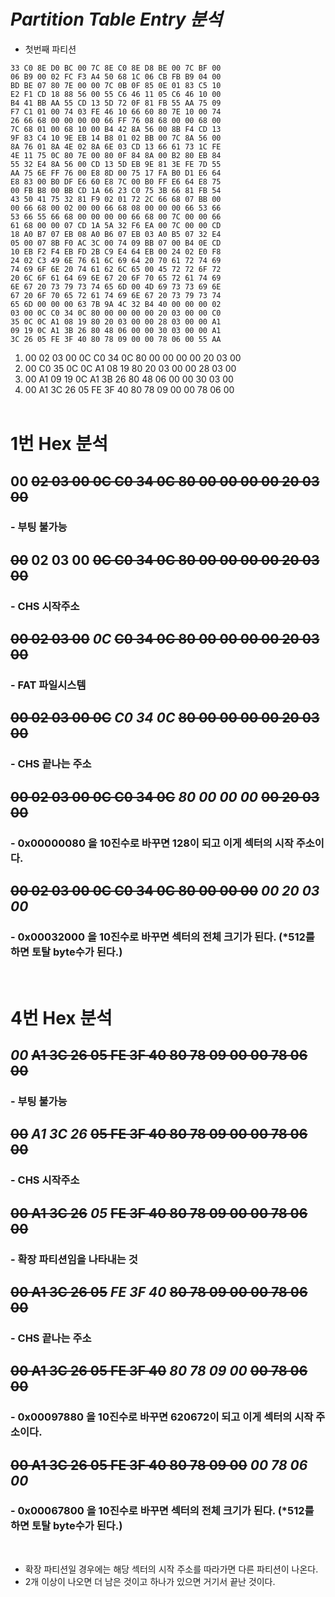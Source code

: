 # ***Partition Table Entry 분석***

* 첫번째 파티션
```
33 C0 8E D0 BC 00 7C 8E C0 8E D8 BE 00 7C BF 00
06 B9 00 02 FC F3 A4 50 68 1C 06 CB FB B9 04 00
BD BE 07 80 7E 00 00 7C 0B 0F 85 0E 01 83 C5 10
E2 F1 CD 18 88 56 00 55 C6 46 11 05 C6 46 10 00
B4 41 BB AA 55 CD 13 5D 72 0F 81 FB 55 AA 75 09
F7 C1 01 00 74 03 FE 46 10 66 60 80 7E 10 00 74
26 66 68 00 00 00 00 66 FF 76 08 68 00 00 68 00
7C 68 01 00 68 10 00 B4 42 8A 56 00 8B F4 CD 13
9F 83 C4 10 9E EB 14 B8 01 02 BB 00 7C 8A 56 00
8A 76 01 8A 4E 02 8A 6E 03 CD 13 66 61 73 1C FE
4E 11 75 0C 80 7E 00 80 0F 84 8A 00 B2 80 EB 84
55 32 E4 8A 56 00 CD 13 5D EB 9E 81 3E FE 7D 55
AA 75 6E FF 76 00 E8 8D 00 75 17 FA B0 D1 E6 64
E8 83 00 B0 DF E6 60 E8 7C 00 B0 FF E6 64 E8 75
00 FB B8 00 BB CD 1A 66 23 C0 75 3B 66 81 FB 54
43 50 41 75 32 81 F9 02 01 72 2C 66 68 07 BB 00
00 66 68 00 02 00 00 66 68 08 00 00 00 66 53 66
53 66 55 66 68 00 00 00 00 66 68 00 7C 00 00 66
61 68 00 00 07 CD 1A 5A 32 F6 EA 00 7C 00 00 CD
18 A0 B7 07 EB 08 A0 B6 07 EB 03 A0 B5 07 32 E4
05 00 07 8B F0 AC 3C 00 74 09 BB 07 00 B4 0E CD
10 EB F2 F4 EB FD 2B C9 E4 64 EB 00 24 02 E0 F8
24 02 C3 49 6E 76 61 6C 69 64 20 70 61 72 74 69
74 69 6F 6E 20 74 61 62 6C 65 00 45 72 72 6F 72
20 6C 6F 61 64 69 6E 67 20 6F 70 65 72 61 74 69
6E 67 20 73 79 73 74 65 6D 00 4D 69 73 73 69 6E
67 20 6F 70 65 72 61 74 69 6E 67 20 73 79 73 74
65 6D 00 00 00 63 7B 9A 4C 32 B4 40 00 00 00 02
03 00 0C C0 34 0C 80 00 00 00 00 20 03 00 00 C0
35 0C 0C A1 08 19 80 20 03 00 00 28 03 00 00 A1
09 19 0C A1 3B 26 80 48 06 00 00 30 03 00 00 A1
3C 26 05 FE 3F 40 80 78 09 00 00 78 06 00 55 AA
```
1. 00 02 03 00 0C C0 34 0C 80 00 00 00 00 20 03 00
2. 00 C0 35 0C 0C A1 08 19 80 20 03 00 00 28 03 00
3. 00 A1 09 19 0C A1 3B 26 80 48 06 00 00 30 03 00
4. 00 A1 3C 26 05 FE 3F 40 80 78 09 00 00 78 06 00
<br><br>
# 1번 Hex 분석
## 00 ~~02 03 00 0C C0 34 0C 80 00 00 00 00 20 03 00~~
### - 부팅 불가능
## ~~00~~ 02 03 00 ~~0C C0 34 0C 80 00 00 00 00 20 03 00~~
### - CHS 시작주소
## ~~00 02 03 00~~ ***0C*** ~~C0 34 0C 80 00 00 00 00 20 03 00~~
### - FAT 파일시스템
## ~~00 02 03 00 0C~~ ***C0 34 0C*** ~~80 00 00 00 00 20 03 00~~
### - CHS 끝나는 주소
## ~~00 02 03 00 0C C0 34 0C~~ ***80 00 00 00*** ~~00 20 03 00~~
### - 0x00000080 을 10진수로 바꾸면 128이 되고 이게 섹터의 시작 주소이다.
## ~~00 02 03 00 0C C0 34 0C 80 00 00 00~~ ***00 20 03 00***
### - 0x00032000 을 10진수로 바꾸면 섹터의 전체 크기가 된다. (*512를 하면 토탈 byte수가 된다.)
<br>

# 4번 Hex 분석
## ***00*** ~~A1 3C 26 05 FE 3F 40 80 78 09 00 00 78 06 00~~
### - 부팅 불가능
## ~~00~~ ***A1 3C 26*** ~~05 FE 3F 40 80 78 09 00 00 78 06 00~~
### - CHS 시작주소
## ~~00 A1 3C 26~~ ***05*** ~~FE 3F 40 80 78 09 00 00 78 06 00~~
### - 확장 파티션임을 나타내는 것
## ~~00 A1 3C 26 05~~ ***FE 3F 40*** ~~80 78 09 00 00 78 06 00~~
### - CHS 끝나는 주소
## ~~00 A1 3C 26 05 FE 3F 40~~ ***80 78 09 00*** ~~00 78 06 00~~
### - 0x00097880 을 10진수로 바꾸면 620672이 되고 이게 섹터의 시작 주소이다.
## ~~00 A1 3C 26 05 FE 3F 40 80 78 09 00~~ ***00 78 06 00***
### - 0x00067800 을 10진수로 바꾸면 섹터의 전체 크기가 된다. (*512를 하면 토탈 byte수가 된다.)
<br>

* 확장 파티션일 경우에는 해당 섹터의 시작 주소를 따라가면 다른 파티션이 나온다.
* 2개 이상이 나오면 더 남은 것이고 하나가 있으면 거기서 끝난 것이다.
